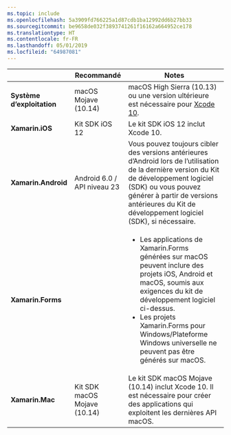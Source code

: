 ```yaml
---
ms.topic: include
ms.openlocfilehash: 5a3909fd766225a1d87cdb1ba12992dd6b27bb33
ms.sourcegitcommit: be9658de032f3893741261f16162a664952ce178
ms.translationtype: HT
ms.contentlocale: fr-FR
ms.lasthandoff: 05/01/2019
ms.locfileid: "64987081"
---
```

||Recommandé|Notes|
|---|---|---|
|**Système d’exploitation**|macOS Mojave (10.14)|macOS High Sierra (10.13) ou une version ultérieure est nécessaire pour [Xcode 10](https://developer.apple.com/documentation/xcode_release_notes/xcode_10_release_notes).|
|**Xamarin.iOS**|Kit SDK iOS 12|Le kit SDK iOS 12 inclut Xcode 10.|
|**Xamarin.Android**|Android 6.0 / API niveau 23|Vous pouvez toujours cibler des versions antérieures d’Android lors de l’utilisation de la dernière version du Kit de développement logiciel (SDK) ou vous pouvez générer à partir de versions antérieures du Kit de développement logiciel (SDK), si nécessaire.|
|**Xamarin.Forms**||<ul><li>Les applications de Xamarin.Forms générées sur macOS peuvent inclure des projets iOS, Android et macOS, soumis aux exigences du kit de développement logiciel ci-dessus.</li><li>Les projets Xamarin.Forms pour Windows/Plateforme Windows universelle ne peuvent pas être générés sur macOS.</li></ul>|
|**Xamarin.Mac**|Kit SDK macOS Mojave (10.14)|Le kit SDK macOS Mojave (10.14) inclut Xcode 10. Il est nécessaire pour créer des applications qui exploitent les dernières API macOS.|
